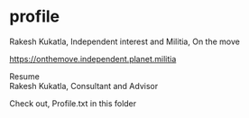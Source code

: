 # profile
Rakesh Kukatla, Independent interest and Militia, On the move

https://onthemove.independent.planet.militia

Resume    
Rakesh Kukatla, Consultant and Advisor

Check out, Profile.txt in this folder
